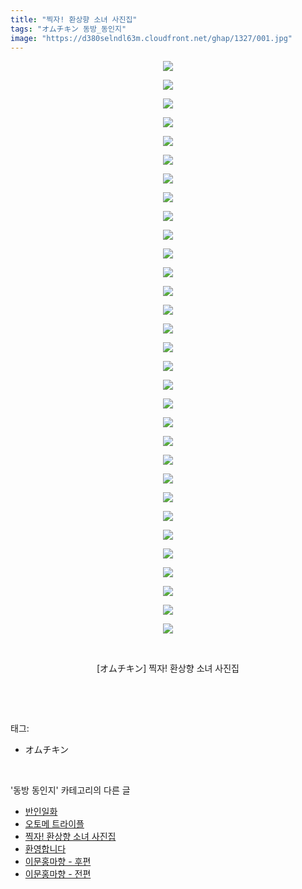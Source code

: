 ```yaml
---
title: "찍자! 환상향 소녀 사진집"
tags: "オムチキン 동방_동인지"
image: "https://d380selndl63m.cloudfront.net/ghap/1327/001.jpg"
---
```

<div class="article">
<p style="text-align: center; clear: none; float: none;"><img src="{{ site.imgserver5 }}/ghap/1327/001.jpg"/></p>
<p style="text-align: center; clear: none; float: none;"><img src="{{ site.imgserver5 }}/ghap/1327/002.jpg"/></p>
<p style="text-align: center; clear: none; float: none;"><img src="{{ site.imgserver5 }}/ghap/1327/003.jpg"/></p>
<p style="text-align: center; clear: none; float: none;"><img src="{{ site.imgserver5 }}/ghap/1327/004.jpg"/></p>
<p style="text-align: center; clear: none; float: none;"><img src="{{ site.imgserver5 }}/ghap/1327/005.jpg"/></p>
<p style="text-align: center; clear: none; float: none;"><img src="{{ site.imgserver5 }}/ghap/1327/006.jpg"/></p>
<p style="text-align: center; clear: none; float: none;"><img src="{{ site.imgserver5 }}/ghap/1327/007.jpg"/></p>
<p style="text-align: center; clear: none; float: none;"><img src="{{ site.imgserver5 }}/ghap/1327/008.jpg"/></p>
<p style="text-align: center; clear: none; float: none;"><img src="{{ site.imgserver5 }}/ghap/1327/009.jpg"/></p>
<p style="text-align: center; clear: none; float: none;"><img src="{{ site.imgserver5 }}/ghap/1327/010.jpg"/></p>
<p style="text-align: center; clear: none; float: none;"><img src="{{ site.imgserver5 }}/ghap/1327/011.jpg"/></p>
<p style="text-align: center; clear: none; float: none;"><img src="{{ site.imgserver5 }}/ghap/1327/012.jpg"/></p>
<p style="text-align: center; clear: none; float: none;"><img src="{{ site.imgserver5 }}/ghap/1327/013.jpg"/></p>
<p style="text-align: center; clear: none; float: none;"><img src="{{ site.imgserver5 }}/ghap/1327/014.jpg"/></p>
<p style="text-align: center; clear: none; float: none;"><img src="{{ site.imgserver5 }}/ghap/1327/015.jpg"/></p>
<p style="text-align: center; clear: none; float: none;"><img src="{{ site.imgserver5 }}/ghap/1327/016.jpg"/></p>
<p style="text-align: center; clear: none; float: none;"><img src="{{ site.imgserver5 }}/ghap/1327/017.jpg"/></p>
<p style="text-align: center; clear: none; float: none;"><img src="{{ site.imgserver5 }}/ghap/1327/018.jpg"/></p>
<p style="text-align: center; clear: none; float: none;"><img src="{{ site.imgserver5 }}/ghap/1327/019.jpg"/></p>
<p style="text-align: center; clear: none; float: none;"><img src="{{ site.imgserver5 }}/ghap/1327/020.jpg"/></p>
<p style="text-align: center; clear: none; float: none;"><img src="{{ site.imgserver5 }}/ghap/1327/021.jpg"/></p>
<p style="text-align: center; clear: none; float: none;"><img src="{{ site.imgserver5 }}/ghap/1327/022.jpg"/></p>
<p style="text-align: center; clear: none; float: none;"><img src="{{ site.imgserver5 }}/ghap/1327/023.jpg"/></p>
<p style="text-align: center; clear: none; float: none;"><img src="{{ site.imgserver5 }}/ghap/1327/024.jpg"/></p>
<p style="text-align: center; clear: none; float: none;"><img src="{{ site.imgserver5 }}/ghap/1327/025.jpg"/></p>
<p style="text-align: center; clear: none; float: none;"><img src="{{ site.imgserver5 }}/ghap/1327/026.jpg"/></p>
<p style="text-align: center; clear: none; float: none;"><img src="{{ site.imgserver5 }}/ghap/1327/027.jpg"/></p>
<p style="text-align: center; clear: none; float: none;"><img src="{{ site.imgserver5 }}/ghap/1327/028.jpg"/></p>
<p style="text-align: center; clear: none; float: none;"><img src="{{ site.imgserver5 }}/ghap/1327/029.jpg"/></p>
<p style="text-align: center; clear: none; float: none;"><img src="{{ site.imgserver5 }}/ghap/1327/030.jpg"/></p>
<p style="text-align: center; clear: none; float: none;"><img src="{{ site.imgserver5 }}/ghap/1327/031.jpg"/></p>
<p style="text-align: center; clear: none; float: none;"><br/></p>
<p style="text-align: center; clear: none; float: none;">[オムチキン] 찍자! 환상향 소녀 사진집</p>
<p><br/></p>
</div><br/>
<div class="tagTrail">
<p>태그: </p>
<ul>
<li>オムチキン</li>
</ul>
</div><br/>
<div class="another">
<p>'동방 동인지' 카테고리의 다른 글</p>
<ul>
<li><a href="/ghap_1329">반인일화</a></li>
<li><a href="/ghap_1328">오토메 트라이플</a></li>
<li><a href="/ghap_1327">찍자! 환상향 소녀 사진집</a></li>
<li><a href="/ghap_1326">환영합니다</a></li>
<li><a href="/ghap_1325">이문홍마향 - 후편</a></li>
<li><a href="/ghap_1324">이문홍마향 - 전편</a></li>
</ul>
</div><br/>
<div class="cb_module cb_fluid">
<div class="cb_wrt cb_profile">
</div><!-- commentList close -->
</div><br/>
